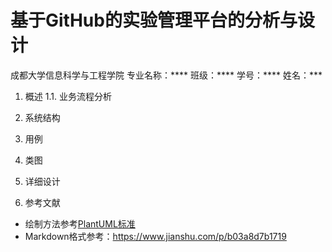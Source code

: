 ﻿<!-- markdownlint-disable MD033-->
<!-- 禁止MD033类型的警告 https://www.npmjs.com/package/markdownlint -->

# 基于GitHub的实验管理平台的分析与设计

成都大学信息科学与工程学院
专业名称：****
班级：****
学号：****
姓名：***

1. 概述
    1.1. 业务流程分析
    
2. 系统结构

3. 用例

4. 类图

5. 详细设计

6. 参考文献
- 绘制方法参考[PlantUML标准](http://plantuml.com)
- Markdown格式参考：https://www.jianshu.com/p/b03a8d7b1719